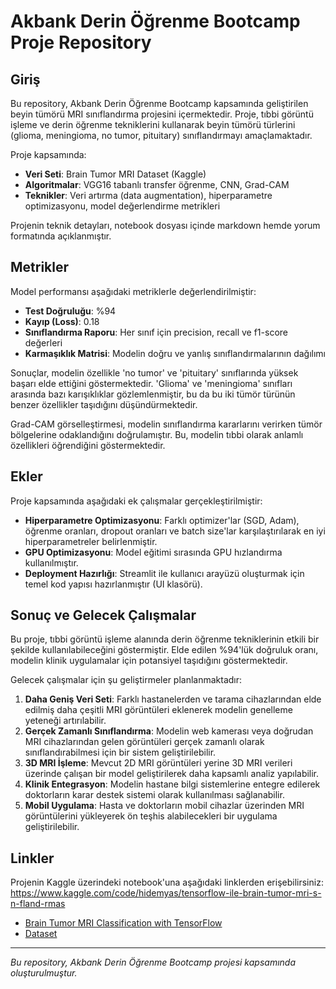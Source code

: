 

# Akbank Derin Öğrenme Bootcamp Proje Repository

## Giriş

Bu repository, Akbank Derin Öğrenme Bootcamp kapsamında geliştirilen beyin tümörü MRI sınıflandırma projesini içermektedir. Proje, tıbbi görüntü işleme ve derin öğrenme tekniklerini kullanarak beyin tümörü türlerini (glioma, meningioma, no tumor, pituitary) sınıflandırmayı amaçlamaktadır.

Proje kapsamında:
- **Veri Seti**: Brain Tumor MRI Dataset (Kaggle)
- **Algoritmalar**: VGG16 tabanlı transfer öğrenme, CNN, Grad-CAM
- **Teknikler**: Veri artırma (data augmentation), hiperparametre optimizasyonu, model değerlendirme metrikleri

Projenin teknik detayları, notebook dosyası içinde markdown hemde yorum formatında açıklanmıştır.

## Metrikler

Model performansı aşağıdaki metriklerle değerlendirilmiştir:

- **Test Doğruluğu**: %94
- **Kayıp (Loss)**: 0.18
- **Sınıflandırma Raporu**: Her sınıf için precision, recall ve f1-score değerleri
- **Karmaşıklık Matrisi**: Modelin doğru ve yanlış sınıflandırmalarının dağılımı

Sonuçlar, modelin özellikle 'no tumor' ve 'pituitary' sınıflarında yüksek başarı elde ettiğini göstermektedir. 'Glioma' ve 'meningioma' sınıfları arasında bazı karışıklıklar gözlemlenmiştir, bu da bu iki tümör türünün benzer özellikler taşıdığını düşündürmektedir.

Grad-CAM görselleştirmesi, modelin sınıflandırma kararlarını verirken tümör bölgelerine odaklandığını doğrulamıştır. Bu, modelin tıbbi olarak anlamlı özellikleri öğrendiğini göstermektedir.

## Ekler

Proje kapsamında aşağıdaki ek çalışmalar gerçekleştirilmiştir:

- **Hiperparametre Optimizasyonu**: Farklı optimizer'lar (SGD, Adam), öğrenme oranları, dropout oranları ve batch size'lar karşılaştırılarak en iyi hiperparametreler belirlenmiştir.
- **GPU Optimizasyonu**: Model eğitimi sırasında GPU hızlandırma kullanılmıştır.
- **Deployment Hazırlığı**: Streamlit ile kullanıcı arayüzü oluşturmak için temel kod yapısı hazırlanmıştır (UI klasörü).

## Sonuç ve Gelecek Çalışmalar

Bu proje, tıbbi görüntü işleme alanında derin öğrenme tekniklerinin etkili bir şekilde kullanılabileceğini göstermiştir. Elde edilen %94'lük doğruluk oranı, modelin klinik uygulamalar için potansiyel taşıdığını göstermektedir.

Gelecek çalışmalar için şu geliştirmeler planlanmaktadır:

1. **Daha Geniş Veri Seti**: Farklı hastanelerden ve tarama cihazlarından elde edilmiş daha çeşitli MRI görüntüleri eklenerek modelin genelleme yeteneği artırılabilir.
2. **Gerçek Zamanlı Sınıflandırma**: Modelin web kamerası veya doğrudan MRI cihazlarından gelen görüntüleri gerçek zamanlı olarak sınıflandırabilmesi için bir sistem geliştirilebilir.
3. **3D MRI İşleme**: Mevcut 2D MRI görüntüleri yerine 3D MRI verileri üzerinde çalışan bir model geliştirilerek daha kapsamlı analiz yapılabilir.
4. **Klinik Entegrasyon**: Modelin hastane bilgi sistemlerine entegre edilerek doktorların karar destek sistemi olarak kullanılması sağlanabilir.
5. **Mobil Uygulama**: Hasta ve doktorların mobil cihazlar üzerinden MRI görüntülerini yükleyerek ön teşhis alabilecekleri bir uygulama geliştirilebilir.

## Linkler

Projenin Kaggle üzerindeki notebook'una aşağıdaki linklerden erişebilirsiniz:
https://www.kaggle.com/code/hidemyas/tensorflow-ile-brain-tumor-mri-s-n-fland-rmas
- [Brain Tumor MRI Classification with TensorFlow]([https://www.kaggle.com/code/username/brain-tumor-mri-classification](http://kaggle.com/code/hidemyas/tensorflow-ile-brain-tumor-mri-s-n-fland-rmas/notebook))
- [Dataset]([https://www.kaggle.com/code/username/brain-tumor-gradcam-visualization](https://www.kaggle.com/datasets/masoudnickparvar/brain-tumor-mri-dataset))

---

*Bu repository, Akbank Derin Öğrenme Bootcamp projesi kapsamında oluşturulmuştur.*


